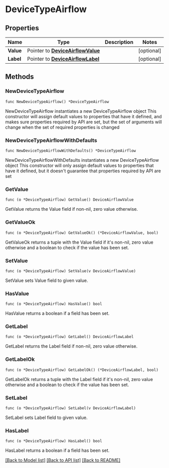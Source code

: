 # DeviceTypeAirflow

## Properties

Name | Type | Description | Notes
------------ | ------------- | ------------- | -------------
**Value** | Pointer to [**DeviceAirflowValue**](DeviceAirflowValue.md) |  | [optional] 
**Label** | Pointer to [**DeviceAirflowLabel**](DeviceAirflowLabel.md) |  | [optional] 

## Methods

### NewDeviceTypeAirflow

`func NewDeviceTypeAirflow() *DeviceTypeAirflow`

NewDeviceTypeAirflow instantiates a new DeviceTypeAirflow object
This constructor will assign default values to properties that have it defined,
and makes sure properties required by API are set, but the set of arguments
will change when the set of required properties is changed

### NewDeviceTypeAirflowWithDefaults

`func NewDeviceTypeAirflowWithDefaults() *DeviceTypeAirflow`

NewDeviceTypeAirflowWithDefaults instantiates a new DeviceTypeAirflow object
This constructor will only assign default values to properties that have it defined,
but it doesn't guarantee that properties required by API are set

### GetValue

`func (o *DeviceTypeAirflow) GetValue() DeviceAirflowValue`

GetValue returns the Value field if non-nil, zero value otherwise.

### GetValueOk

`func (o *DeviceTypeAirflow) GetValueOk() (*DeviceAirflowValue, bool)`

GetValueOk returns a tuple with the Value field if it's non-nil, zero value otherwise
and a boolean to check if the value has been set.

### SetValue

`func (o *DeviceTypeAirflow) SetValue(v DeviceAirflowValue)`

SetValue sets Value field to given value.

### HasValue

`func (o *DeviceTypeAirflow) HasValue() bool`

HasValue returns a boolean if a field has been set.

### GetLabel

`func (o *DeviceTypeAirflow) GetLabel() DeviceAirflowLabel`

GetLabel returns the Label field if non-nil, zero value otherwise.

### GetLabelOk

`func (o *DeviceTypeAirflow) GetLabelOk() (*DeviceAirflowLabel, bool)`

GetLabelOk returns a tuple with the Label field if it's non-nil, zero value otherwise
and a boolean to check if the value has been set.

### SetLabel

`func (o *DeviceTypeAirflow) SetLabel(v DeviceAirflowLabel)`

SetLabel sets Label field to given value.

### HasLabel

`func (o *DeviceTypeAirflow) HasLabel() bool`

HasLabel returns a boolean if a field has been set.


[[Back to Model list]](../README.md#documentation-for-models) [[Back to API list]](../README.md#documentation-for-api-endpoints) [[Back to README]](../README.md)


